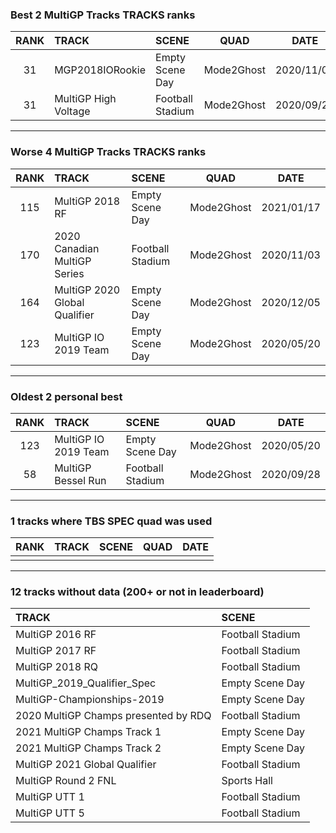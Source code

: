 ### Best 2 MultiGP Tracks TRACKS ranks
|RANK|TRACK|SCENE|QUAD|DATE|
|:---:|:---|:---|:---:|:---:|
|31|MGP2018IORookie|Empty Scene Day|Mode2Ghost|2020/11/03|
|31|MultiGP High Voltage|Football Stadium|Mode2Ghost|2020/09/28|
---
### Worse 4 MultiGP Tracks TRACKS ranks
|RANK|TRACK|SCENE|QUAD|DATE|
|:---:|:---|:---|:---:|:---:|
|115|MultiGP 2018 RF|Empty Scene Day|Mode2Ghost|2021/01/17|
|170|2020 Canadian MultiGP Series|Football Stadium|Mode2Ghost|2020/11/03|
|164|MultiGP 2020 Global Qualifier|Empty Scene Day|Mode2Ghost|2020/12/05|
|123|MultiGP IO 2019 Team|Empty Scene Day|Mode2Ghost|2020/05/20|
---
### Oldest 2 personal best
|RANK|TRACK|SCENE|QUAD|DATE|
|:---:|:---|:---|:---:|:---:|
|123|MultiGP IO 2019 Team|Empty Scene Day|Mode2Ghost|2020/05/20|
|58|MultiGP Bessel Run|Football Stadium|Mode2Ghost|2020/09/28|
---
### 1 tracks where TBS SPEC quad was used
|RANK|TRACK|SCENE|QUAD|DATE|
|:---:|:---|:---|:---:|:---:|
||||||
---
### 12 tracks without data (200+ or not in leaderboard)
|TRACK|SCENE|
|:---|:---|
|MultiGP 2016 RF|Football Stadium|
|MultiGP 2017 RF|Football Stadium|
|MultiGP 2018 RQ|Football Stadium|
|MultiGP_2019_Qualifier_Spec|Empty Scene Day|
|MultiGP-Championships-2019|Empty Scene Day|
|2020 MultiGP Champs presented by RDQ|Football Stadium|
|2021 MultiGP Champs Track 1|Empty Scene Day|
|2021 MultiGP Champs Track 2|Empty Scene Day|
|MultiGP 2021 Global Qualifier|Football Stadium|
|MultiGP Round 2 FNL|Sports Hall|
|MultiGP UTT 1|Football Stadium|
|MultiGP UTT 5|Football Stadium|

